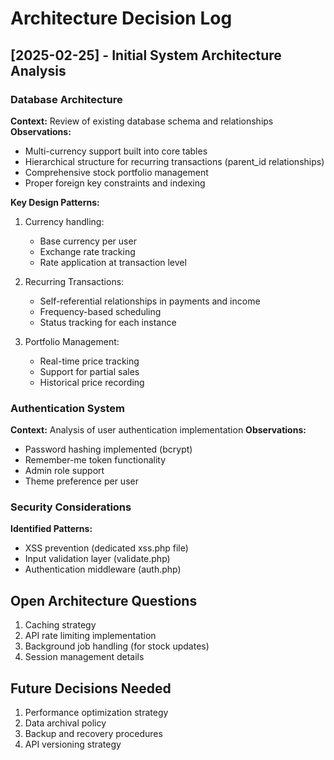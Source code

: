 # Architecture Decision Log

## [2025-02-25] - Initial System Architecture Analysis

### Database Architecture
**Context:** Review of existing database schema and relationships
**Observations:**
- Multi-currency support built into core tables
- Hierarchical structure for recurring transactions (parent_id relationships)
- Comprehensive stock portfolio management
- Proper foreign key constraints and indexing

**Key Design Patterns:**
1. Currency handling:
   - Base currency per user
   - Exchange rate tracking
   - Rate application at transaction level

2. Recurring Transactions:
   - Self-referential relationships in payments and income
   - Frequency-based scheduling
   - Status tracking for each instance

3. Portfolio Management:
   - Real-time price tracking
   - Support for partial sales
   - Historical price recording

### Authentication System
**Context:** Analysis of user authentication implementation
**Observations:**
- Password hashing implemented (bcrypt)
- Remember-me token functionality
- Admin role support
- Theme preference per user

### Security Considerations
**Identified Patterns:**
- XSS prevention (dedicated xss.php file)
- Input validation layer (validate.php)
- Authentication middleware (auth.php)

## Open Architecture Questions
1. Caching strategy
2. API rate limiting implementation
3. Background job handling (for stock updates)
4. Session management details

## Future Decisions Needed
1. Performance optimization strategy
2. Data archival policy
3. Backup and recovery procedures
4. API versioning strategy